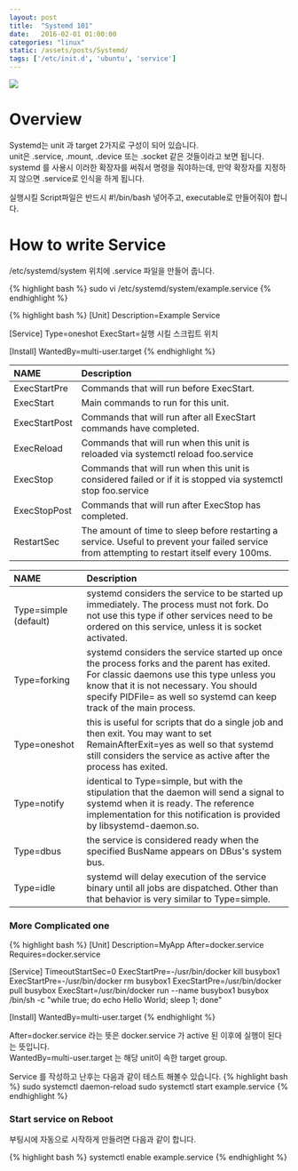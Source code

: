 ```yaml
---
layout: post
title:  "Systemd 101"
date:   2016-02-01 01:00:00
categories: "linux"
static: /assets/posts/Systemd/
tags: ['/etc/init.d', 'ubuntu', 'service']
---
```


<img src="{{ page.static }}logo.png" class="img-responsive img-rounded">

# Overview

Systemd는 unit 과 target 2가지로 구성이 되어 있습니다.<br>
unit은 .service, .mount, .device 또는 .socket 같은 것들이라고 보면 됩니다.<br>
systemd 를 사용시 이러한 확장자를 써줘서 명령을 줘야하는데, 만약 확장자를 지정하지 않으면 .service로 인식을 하게 됩니다.<br>

실행시킬 Script파일은 반드시 #!/bin/bash 넣어주고, executable로 만들어줘야 합니다.

# How to write Service

/etc/systemd/system 위치에 .service 파일을 만들어 줍니다.

{% highlight bash %}
sudo vi /etc/systemd/system/example.service
{% endhighlight %}

{% highlight bash %}
[Unit]
Description=Example Service

[Service]
Type=oneshot
ExecStart=실행 시킬 스크립트 위치

[Install]
WantedBy=multi-user.target
{% endhighlight %}


|NAME	| Description|
|:------|:-----------|
|ExecStartPre |Commands that will run before ExecStart. |
|ExecStart |Main commands to run for this unit. |
|ExecStartPost |Commands that will run after all ExecStart commands have completed.|
|ExecReload |Commands that will run when this unit is reloaded via systemctl reload foo.service|
|ExecStop |Commands that will run when this unit is considered failed or if it is stopped via systemctl stop foo.service|
|ExecStopPost |Commands that will run after ExecStop has completed.|
|RestartSec |The amount of time to sleep before restarting a service. Useful to prevent your failed service from attempting to restart itself every 100ms.|

|NAME	| Description|
|:------|:-----------|
|Type=simple (default)| systemd considers the service to be started up immediately. The process must not fork. Do not use this type if other services need to be ordered on this service, unless it is socket activated.|
|Type=forking| systemd considers the service started up once the process forks and the parent has exited. For classic daemons use this type unless you know that it is not necessary. You should specify PIDFile= as well so systemd can keep track of the main process.|
|Type=oneshot| this is useful for scripts that do a single job and then exit. You may want to set RemainAfterExit=yes as well so that systemd still considers the service as active after the process has exited.|
|Type=notify| identical to Type=simple, but with the stipulation that the daemon will send a signal to systemd when it is ready. The reference implementation for this notification is provided by libsystemd-daemon.so.|
|Type=dbus| the service is considered ready when the specified BusName appears on DBus's system bus.|
|Type=idle| systemd will delay execution of the service binary until all jobs are dispatched. Other than that behavior is very similar to Type=simple.|


### More Complicated one

{% highlight bash %}
[Unit]
Description=MyApp
After=docker.service
Requires=docker.service

[Service]
TimeoutStartSec=0
ExecStartPre=-/usr/bin/docker kill busybox1
ExecStartPre=-/usr/bin/docker rm busybox1
ExecStartPre=/usr/bin/docker pull busybox
ExecStart=/usr/bin/docker run --name busybox1 busybox /bin/sh -c "while true; do echo Hello World; sleep 1; done"

[Install]
WantedBy=multi-user.target
{% endhighlight %}

After=docker.service 라는 뜻은 docker.service 가 active 된 이후에 실행이 된다는 뜻입니다.<br>
WantedBy=multi-user.target 는 해당 unit이 속한 target group.

Service 를 작성하고 난후는 다음과 같이 테스트 해볼수 있습니다.
{% highlight bash %}
sudo systemctl daemon-reload
sudo systemctl start example.service
{% endhighlight %}


### Start service on Reboot

부팅시에 자동으로 시작하게 만들려면 다음과 같이 합니다.

{% highlight bash %}
systemctl enable example.service
{% endhighlight %}